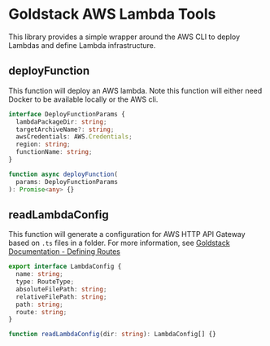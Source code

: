 # Goldstack AWS Lambda Tools

This library provides a simple wrapper around the AWS CLI to deploy Lambdas and define Lambda infrastructure.

## deployFunction

This function will deploy an AWS lambda. Note this function will either need Docker to be available locally or the AWS cli.

```typescript
interface DeployFunctionParams {
  lambdaPackageDir: string;
  targetArchiveName?: string;
  awsCredentials: AWS.Credentials;
  region: string;
  functionName: string;
}

function async deployFunction(
  params: DeployFunctionParams
): Promise<any> {}
```

## readLambdaConfig

This function will generate a configuration for AWS HTTP API Gateway based on `.ts` files in a folder. For more information, see [Goldstack Documentation - Defining Routes](https://docs.goldstack.party/docs/modules/lambda-api#defining-routes-1)

```typescript
export interface LambdaConfig {
  name: string;
  type: RouteType;
  absoluteFilePath: string;
  relativeFilePath: string;
  path: string;
  route: string;
}

function readLambdaConfig(dir: string): LambdaConfig[] {}
```

